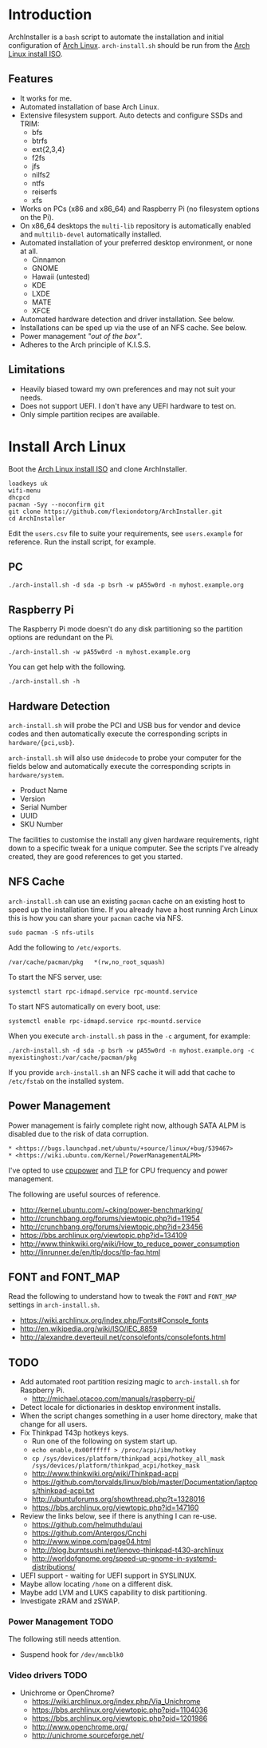 # Introduction

ArchInstaller is a `bash` script to automate the installation and initial
configuration of [Arch Linux](http://www.archlinux.org). `arch-install.sh`
should be run from the [Arch Linux install ISO](https://www.archlinux.org/download/).

## Features

  * It works for me.
  * Automated installation of base Arch Linux.
  * Extensive filesystem support. Auto detects and configure SSDs and TRIM:
    * bfs
    * btrfs
    * ext{2,3,4}
    * f2fs
    * jfs
    * nilfs2
    * ntfs
    * reiserfs
    * xfs
  * Works on PCs (x86 and x86_64) and Raspberry Pi (no filesystem options on the Pi).
  * On x86_64 desktops the `multi-lib` repository is automatically enabled and `multilib-devel` automatically installed.
  * Automated installation of your preferred desktop environment, or none at all.
    * Cinnamon
    * GNOME
    * Hawaii (untested)
    * KDE
    * LXDE
    * MATE
    * XFCE
  * Automated hardware detection and driver installation. See below.  
  * Installations can be sped up via the use of an NFS cache. See below.
  * Power management *"out of the box"*.
  * Adheres to the Arch principle of K.I.S.S.

## Limitations

  * Heavily biased toward my own preferences and may not suit your needs.
  * Does not support UEFI. I don't have any UEFI hardware to test on.
  * Only simple partition recipes are available.

# Install Arch Linux

Boot the [Arch Linux install ISO](https://www.archlinux.org/download/) and clone
ArchInstaller.

    loadkeys uk
    wifi-menu
    dhcpcd
    pacman -Syy --noconfirm git
    git clone https://github.com/flexiondotorg/ArchInstaller.git
    cd ArchInstaller

Edit the `users.csv` file to suite your requirements, see `users.example` for
reference. Run the install script, for example.

## PC

    ./arch-install.sh -d sda -p bsrh -w pA55w0rd -n myhost.example.org

## Raspberry Pi

The Raspberry Pi mode doesn't do any disk partitioning so the partition options
are redundant on the Pi.

    ./arch-install.sh -w pA55w0rd -n myhost.example.org

You can get help with the following.

    ./arch-install.sh -h

## Hardware Detection

`arch-install.sh` will probe the PCI and USB bus for vendor and device codes and
then automatically execute the corresponding scripts in `hardware/{pci,usb}`.

`arch-install.sh` will also use `dmidecode` to probe your computer for the fields
below and automatically execute the corresponding scripts in `hardware/system`.

  * Product Name
  * Version
  * Serial Number
  * UUID
  * SKU Number
  
The facilities to customise the install any given hardware requirements, right
down to a specific tweak for a unique computer. See the scripts I've already
created, they are good references to get you started.

## NFS Cache

`arch-install.sh` can use an existing `pacman` cache on an existing host to
speed up the installation time. If you already have a host running Arch Linux
this is how you can share your `pacman` cache via NFS.

    sudo pacman -S nfs-utils

Add the following to `/etc/exports`.

    /var/cache/pacman/pkg   *(rw,no_root_squash)

To start the NFS server, use:

    systemctl start rpc-idmapd.service rpc-mountd.service

To start NFS automatically on every boot, use:

    systemctl enable rpc-idmapd.service rpc-mountd.service

When you execute `arch-install.sh` pass in the `-c` argument, for example:

    ./arch-install.sh -d sda -p bsrh -w pA55w0rd -n myhost.example.org -c myexistinghost:/var/cache/pacman/pkg

If you provide `arch-install.sh` an NFS cache it will add that cache to `/etc/fstab`
on the installed system.

## Power Management

Power management is fairly complete right now, although SATA ALPM is disabled
due to the risk of data corruption.

    * <https://bugs.launchpad.net/ubuntu/+source/linux/+bug/539467>
    * <https://wiki.ubuntu.com/Kernel/PowerManagementALPM>

I've opted to use [cpupower](https://wiki.archlinux.org/index.php/CPU_Frequency_Scaling)
and [TLP](http://linrunner.de/en/tlp/tlp.html) for CPU frequency and power management. 

The following are useful sources of reference.

  * <http://kernel.ubuntu.com/~cking/power-benchmarking/>
  * <http://crunchbang.org/forums/viewtopic.php?id=11954>
  * <http://crunchbang.org/forums/viewtopic.php?id=23456>
  * <https://bbs.archlinux.org/viewtopic.php?id=134109>
  * <http://www.thinkwiki.org/wiki/How_to_reduce_power_consumption>
  * <http://linrunner.de/en/tlp/docs/tlp-faq.html>

## FONT and FONT_MAP

Read the following to understand how to tweak the `FONT` and `FONT_MAP`
settings in `arch-install.sh`.

  * <https://wiki.archlinux.org/index.php/Fonts#Console_fonts>
  * <http://en.wikipedia.org/wiki/ISO/IEC_8859>
  * <http://alexandre.deverteuil.net/consolefonts/consolefonts.html>

## TODO

  * Add automated root partition resizing magic to `arch-install.sh` for Raspberry Pi.
    * <http://michael.otacoo.com/manuals/raspberry-pi/>
  * Detect locale for dictionaries in desktop environment installs.
  * When the script changes something in a user home directory, make that change for all users.
  * Fix Thinkpad T43p hotkeys keys.
    * Run one of the following on system start up.
    * `echo enable,0x00ffffff > /proc/acpi/ibm/hotkey`
    * `cp /sys/devices/platform/thinkpad_acpi/hotkey_all_mask /sys/devices/platform/thinkpad_acpi/hotkey_mask`
    * <http://www.thinkwiki.org/wiki/Thinkpad-acpi>
    * <https://github.com/torvalds/linux/blob/master/Documentation/laptops/thinkpad-acpi.txt>
    * <http://ubuntuforums.org/showthread.php?t=1328016>
    * <https://bbs.archlinux.org/viewtopic.php?id=147160>
  * Review the links below, see if there is anything I can re-use.
    * <https://github.com/helmuthdu/aui>
    * <https://github.com/Antergos/Cnchi>
    * <http://www.winpe.com/page04.html>
    * <http://blog.burntsushi.net/lenovo-thinkpad-t430-archlinux>
    * <http://worldofgnome.org/speed-up-gnome-in-systemd-distributions/>
  * UEFI support - waiting for UEFI support in SYSLINUX.
  * Maybe allow locating `/home` on a different disk.
  * Maybe add LVM and LUKS capability to disk partitioning.
  * Investigate zRAM and zSWAP.

### Power Management TODO

The following still needs attention.

  * Suspend hook for `/dev/mmcblk0`

### Video drivers TODO 

  * Unichrome or OpenChrome?
    * <https://wiki.archlinux.org/index.php/Via_Unichrome>
    * <https://bbs.archlinux.org/viewtopic.php?pid=1104036>
    * <https://bbs.archlinux.org/viewtopic.php?pid=1201986>
    * <http://www.openchrome.org/>
    * <http://unichrome.sourceforge.net/>

